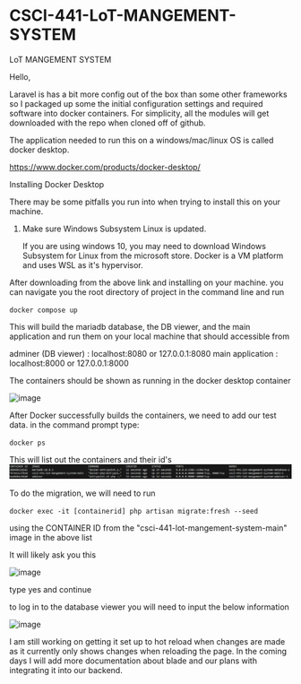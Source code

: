 # CSCI-441-LoT-MANGEMENT-SYSTEM

LoT MANGEMENT SYSTEM

Hello, 

Laravel is has a bit more config out of the box than some other frameworks so I packaged up some the initial configuration settings and required software into docker containers. For simplicity, all the modules will get downloaded with the repo when cloned off of github.

The application needed to run this on a windows/mac/linux OS is called docker desktop.

https://www.docker.com/products/docker-desktop/

Installing Docker Desktop

There may be some pitfalls you run into when trying to install this on your machine. 

1. Make sure Windows Subsystem Linux is updated.

    If you are using windows 10, you may need to download Windows Subsystem for Linux from the microsoft store. Docker is a VM platform and uses WSL as it's hypervisor. 

After downloading from the above link and installing on your machine. you can navigate you the root directory of project in the command line and run 

`docker compose up`

This will build the mariadb database, the DB viewer, and the main application and run them on your local machine that should accessible from

adminer (DB viewer) : localhost:8080 or 127.0.0.1:8080
main application : localhost:8000 or 127.0.0.1:8000

The containers should be shown as running in the docker desktop container

![image](https://github.com/tmkerley/CSCI-441-LoT-MANGEMENT-SYSTEM/assets/45668508/9c5cdbde-3a81-44f8-9a6b-a0de18de9a9b)

After Docker successfully builds the containers, we need to add our test data. in the command prompt type:

`docker ps`

This will list out the containers and their id's
![Alt text](image.png)

To do the migration, we will need to run 

`docker exec -it [containerid] php artisan migrate:fresh --seed`

using the CONTAINER ID from the "csci-441-lot-mangement-system-main" image in the above list

It will likely ask you this 

![image](https://github.com/tmkerley/CSCI-441-LoT-MANGEMENT-SYSTEM/assets/45668508/2aa5dcc8-f0a4-4885-ad97-a84e75452a4c)

type yes and continue

to log in to the database viewer you will need to input the below information

![image](https://github.com/tmkerley/CSCI-441-LoT-MANGEMENT-SYSTEM/assets/45668508/4348a869-2656-40f2-9b75-4edf79274db4)

I am still working on getting it set up to hot reload when changes are made as it currently only shows changes when reloading the page. In the coming days I will add more documentation about blade and our plans with integrating it into our backend.





